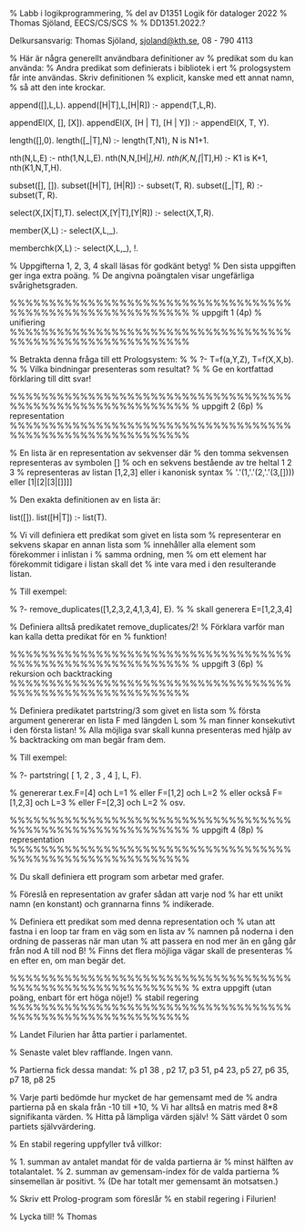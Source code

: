 % Labb i logikprogrammering, 
% del av D1351 Logik för dataloger 2022
% Thomas Sjöland, EECS/CS/SCS
%
% DD1351.2022.? 

Delkursansvarig: 
Thomas Sjöland,  sjoland@kth.se, 08 - 790 4113


% Här är några generellt användbara definitioner av 
% predikat som du kan använda:
% Andra predikat som definierats i bibliotek i ert 
% prologsystem får inte användas. Skriv definitionen
% explicit, kanske med ett annat namn,
% så att den inte krockar.

append([],L,L).
append([H|T],L,[H|R]) :- append(T,L,R).

appendEl(X, [], [X]).
appendEl(X, [H | T], [H | Y]) :-
           appendEl(X, T, Y).

length([],0).
length([_|T],N) :- length(T,N1), N is N1+1.

nth(N,L,E) :- nth(1,N,L,E).
nth(N,N,[H|_],H).
nth(K,N,[_|T],H) :- K1 is K+1, nth(K1,N,T,H).

subset([], []).
subset([H|T], [H|R]) :- subset(T, R).
subset([_|T], R) :- subset(T, R).

select(X,[X|T],T).
select(X,[Y|T],[Y|R]) :- select(X,T,R).

member(X,L) :- select(X,L,_).

memberchk(X,L) :- select(X,L,_), !.


% Uppgifterna 1, 2, 3, 4 skall läsas för godkänt betyg! 
% Den sista uppgiften ger inga extra poäng.
% De angivna poängtalen visar ungefärliga svårighetsgraden.

%%%%%%%%%%%%%%%%%%%%%%%%%%%%%%%%%%%%%%%%%%%%%%%%%%%%%%%%%%%
% uppgift 1	(4p)
% unifiering
%%%%%%%%%%%%%%%%%%%%%%%%%%%%%%%%%%%%%%%%%%%%%%%%%%%%%%%%%%%


% Betrakta denna fråga till ett Prologsystem:
%
% ?- T=f(a,Y,Z), T=f(X,X,b).
%
% Vilka bindningar presenteras som resultat?
%
% Ge en kortfattad förklaring till ditt svar!




%%%%%%%%%%%%%%%%%%%%%%%%%%%%%%%%%%%%%%%%%%%%%%%%%%%%%%%%%%%
% uppgift 2 	(6p)
% representation 
%%%%%%%%%%%%%%%%%%%%%%%%%%%%%%%%%%%%%%%%%%%%%%%%%%%%%%%%%%%


% En lista är en representation av sekvenser där 
% den tomma sekvensen representeras av symbolen []
% och en sekvens bestående av tre heltal 1 2 3 
% representeras av listan [1,2,3] eller i kanonisk syntax 
% '.'(1,'.'(2,'.'(3,[]))) eller [1|[2|[3|[]]]]

% Den exakta definitionen av en lista är:

list([]).
list([H|T]) :- list(T).


% Vi vill definiera ett predikat som givet en lista som 
% representerar en sekvens skapar en annan lista som 
% innehåller alla element som förekommer i inlistan i 
% samma ordning, men 
% om ett element har förekommit tidigare i listan skall det 
% inte vara med i den resulterande listan.

% Till exempel: 

% ?- remove_duplicates([1,2,3,2,4,1,3,4], E).
%
% skall generera E=[1,2,3,4]

% Definiera alltså predikatet remove_duplicates/2!
% Förklara varför man kan kalla detta predikat för en
% funktion!


%%%%%%%%%%%%%%%%%%%%%%%%%%%%%%%%%%%%%%%%%%%%%%%%%%%%%%%%%%%
% uppgift 3	(6p)
% rekursion och backtracking  
%%%%%%%%%%%%%%%%%%%%%%%%%%%%%%%%%%%%%%%%%%%%%%%%%%%%%%%%%%%


% Definiera predikatet partstring/3 som givet en lista som 
% första argument genererar en lista F med längden L som 
% man finner konsekutivt i den första listan!
% Alla möjliga svar skall kunna presenteras med hjälp av 
% backtracking om man begär fram dem.

% Till exempel:

% ?- partstring( [ 1, 2 , 3 , 4 ], L, F).

% genererar t.ex.F=[4] och L=1
% eller F=[1,2] och L=2
% eller också F=[1,2,3] och L=3
% eller F=[2,3] och L=2 
% osv.



%%%%%%%%%%%%%%%%%%%%%%%%%%%%%%%%%%%%%%%%%%%%%%%%%%%%%%%%%%%
% uppgift 4       (8p)
% representation
%%%%%%%%%%%%%%%%%%%%%%%%%%%%%%%%%%%%%%%%%%%%%%%%%%%%%%%%%%%

% Du skall definiera ett program som arbetar med grafer.

% Föreslå en representation av grafer sådan att varje nod
% har ett unikt namn (en konstant) och grannarna finns
% indikerade. 

% Definiera ett predikat som med denna representation och
% utan att fastna i en loop tar fram en väg som en lista av 
% namnen på noderna i den ordning de passeras när man utan 
% att passera en nod mer än en gång går från nod A till nod B!
% Finns det flera möjliga vägar skall de presenteras 
% en efter en, om man begär det.


%%%%%%%%%%%%%%%%%%%%%%%%%%%%%%%%%%%%%%%%%%%%%%%%%%%%%%%%%%%
% extra uppgift (utan poäng, enbart för ert höga nöje!)
% stabil regering
%%%%%%%%%%%%%%%%%%%%%%%%%%%%%%%%%%%%%%%%%%%%%%%%%%%%%%%%%%%

% Landet Filurien har åtta partier i parlamentet.

% Senaste valet blev rafflande. Ingen vann.

% Partierna fick dessa mandat: 
% p1 38 , p2 17, p3 51, p4 23, p5 27, p6 35, p7 18, p8 25

% Varje parti bedömde hur mycket de har gemensamt med de 
% andra partierna på en skala från -10 till +10,
% Vi har alltså en matris med 8*8 signifikanta värden. 
% Hitta på lämpliga värden själv! 
% Sätt värdet 0 som partiets självvärdering.


% En stabil regering uppfyller två villkor:

% 1. summan av antalet mandat för de valda partierna är 
%    minst hälften av totalantalet.
% 2. summan av gemensam-index för de valda partierna 
%    sinsemellan är positivt. 
%   (De har totalt mer gemensamt än motsatsen.)


% Skriv ett Prolog-program som föreslår 
% en stabil regering i Filurien!


%	Lycka till!
%	Thomas
